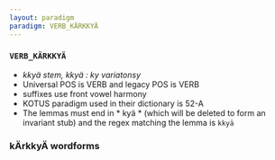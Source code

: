 ```yaml
---
layout: paradigm
paradigm: VERB_KÄRKKYÄ
---
```

### ` VERB_KÄRKKYÄ `

* _kkyä stem, kkyä : ky variatonsy_
* Universal POS is VERB and legacy POS is VERB
* suffixes use front vowel harmony
* KOTUS paradigm used in their dictionary is 52-A
* The lemmas must end in * kyä * (which will be deleted to form an invariant stub) and the regex matching the lemma is ` kkyä `

### kÄrkkyÄ wordforms


